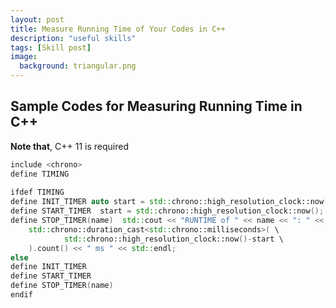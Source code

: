 ```yaml
---
layout: post
title: Measure Running Time of Your Codes in C++
description: "useful skills"
tags: [Skill post]
image:
  background: triangular.png
---
```


## Sample Codes for Measuring Running Time in C++

**Note that**, C++ 11 is required
```c++
include <chrono>  
define TIMING
 
ifdef TIMING
define INIT_TIMER auto start = std::chrono::high_resolution_clock::now();
define START_TIMER  start = std::chrono::high_resolution_clock::now();
define STOP_TIMER(name)  std::cout << "RUNTIME of " << name << ": " << \
    std::chrono::duration_cast<std::chrono::milliseconds>( \
            std::chrono::high_resolution_clock::now()-start \
    ).count() << " ms " << std::endl; 
else
define INIT_TIMER
define START_TIMER
define STOP_TIMER(name)
endif
```
  


